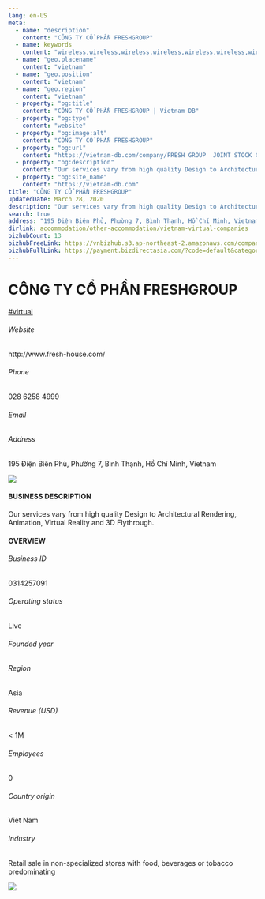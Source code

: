 ```yaml
---
lang: en-US
meta:
  - name: "description"
    content: "CÔNG TY CỔ PHẦN FRESHGROUP"
  - name: keywords
    content: "wireless,wireless,wireless,wireless,wireless,wireless,wireless,wireless,wireless,wireless,wireless,wireless,wireless,wireless,wireless,wireless,wireless,vietnam-virtual-companies"
  - name: "geo.placename"
    content: "vietnam"
  - name: "geo.position"
    content: "vietnam"
  - name: "geo.region"
    content: "vietnam"
  - property: "og:title"
    content: "CÔNG TY CỔ PHẦN FRESHGROUP | Vietnam DB"
  - property: "og:type"
    content: "website"
  - property: "og:image:alt"
    content: "CÔNG TY CỔ PHẦN FRESHGROUP"
  - property: "og:url"
    content: "https://vietnam-db.com/company/FRESH GROUP  JOINT STOCK COMPANY-2683926"
  - property: "og:description"
    content: "Our services vary from high quality Design to Architectural Rendering, Animation, Virtual Reality and 3D Flythrough."
  - property: "og:site_name"
    content: "https://vietnam-db.com"
title: "CÔNG TY CỔ PHẦN FRESHGROUP"
updatedDate: March 28, 2020
description: "Our services vary from high quality Design to Architectural Rendering, Animation, Virtual Reality and 3D Flythrough."
search: true
address: "195 Điện Biên Phủ, Phường 7, Bình Thạnh, Hồ Chí Minh, Vietnam"
dirlink: accommodation/other-accommodation/vietnam-virtual-companies
bizhubCount: 13
bizhubFreeLink: https://vnbizhub.s3.ap-northeast-2.amazonaws.com/companies/vietnam-virtual-companies_preview.xlsx
bizhubFullLink: https://payment.bizdirectasia.com/?code=default&category=bizhub&item=vietnam-virtual-companies&redirect=https://vietnam-db.com
---
```



<div class="bd-item">
    <div class="item-content">
        <div class="detail-title-wrap">
            <h1 class="detail-title">
                CÔNG TY CỔ PHẦN FRESHGROUP
            </h1>
        </div>
		<div class="detail-tagslist"><a href="/accommodation/other-accommodation/tags/virtual" class="detail-tagitem">#virtual</a></div>
        <h6 class="bd-label">Website</h6>
        <p>http://www.fresh-house.com/</p>
		<h6 class="bd-label">Phone</h6>
        <p>028 6258 4999</p>
        <h6 class="bd-label">Email</h6>
        <p><a class="textColorPrimary" href="#"></a></p>
        <h6 class="bd-label">Address</h6>
        <p>195 Điện Biên Phủ, Phường 7, Bình Thạnh, Hồ Chí Minh, Vietnam</p>
    </div>
</div>

<div class="banner-wrap text-center"><a href="" class="banner-link"><img src="/assets/vndb.com/BannerAds2.jpg" class="banner-img"></a></div>

<div class="bd-item">
    <div class="item-content">
        <h4 class="textColorPrimary item-title">BUSINESS DESCRIPTION</h4>
        <p>Our services vary from high quality Design to Architectural Rendering, Animation, Virtual Reality and 3D Flythrough.</p>
    </div>
</div>

<div class="bd-item">
    <div class="item-content">
        <h4 class="textColorPrimary item-title">OVERVIEW</h4>
        <div class="item-info">
            <h6 class="bd-label">Business ID</h6>
            <p>0314257091</p>
        </div>
        <div class="item-info">
            <h6 class="bd-label">Operating status</h6>
            <p>Live<small class="bd-status_dot live"></small></p>
        </div>
        <div class="item-info">
            <h6 class="bd-label">Founded year</h6>
            <p></p>
        </div>
        <div class="item-info">
            <h6 class="bd-label">Region</h6>
            <p>Asia</p>
        </div>
        <div class="item-info">
            <h6 class="bd-label">Revenue (USD)</h6>
            <p>&lt; 1M</p>
        </div>
        <div class="item-info">
            <h6 class="bd-label">Employees</h6>
            <p>0</p>
        </div>
        <div class="item-info">
            <h6 class="bd-label">Country origin</h6>
            <p>Viet Nam</p>
        </div>
        <div class="item-info">
            <h6 class="bd-label">Industry</h6>
            <p>Retail sale in non-specialized stores with food, beverages or tobacco predominating</p>
        </div>
    </div>
</div>

<div class="banner-wrap text-center"><a href="" class="banner-link"><img src="/assets/vndb.com/BannerAd_04_728x90.jpg" class="banner-img"></a></div>

<CustomPopup popupTitle="ENTER EMAIL TO DOWNLOAD" popupSubTitle="The companies data will be sent to your inbox. Please enter your email." :free="this.$frontmatter.bizhubFreeLink" :paid="this.$frontmatter.bizhubFullLink" :count="this.$frontmatter.bizhubCount"/>

